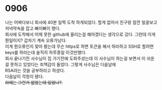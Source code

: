 # 0906

나는 어쩌다보니 회사에 40분 일찍 도착 하게되었다. 할게 없어서 친구랑 잠깐 얼굴보고 저녁약속을 잡고 빠이빠이 했다.<br>
회사에 도착해서 어제 못한 github에 올리는걸 해야겠다는 생각으로 갔다. 
그런데 이게 뭔일이지? 갑자기 계속 오류가났다.<br>이게 뭔오류인지 찾아 봤는데 무슨 https로 하면 토큰을 해서 하라하고 
SSH로 할려면 keys를 하라는데 솔직히 하루종일 이것만했다.<br> 회사 끝나기전 사수님이 집 가기전에 도와주셨는데 이 사수님이 
하는걸 보면서 이 쉬운걸 못하고 있었다는 죄책감이 들었다. 그렇게 사수님은 다음날에<br> RSA라는 것을 공부하라고 하셨다. <br>
다음날이 걱정이 됐다.<br>
~~라때는 그런거 없었는데 있었나?.~~ 
